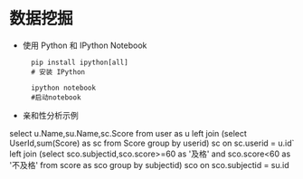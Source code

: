 # 数据挖掘
- 使用 Python 和 IPython Notebook 

        pip install ipython[all] 
        # 安装 IPython 
        
        ipython notebook
        #启动notebook
- 亲和性分析示例
        
        
 select u.Name,su.Name,sc.Score from user as u left join (select  UserId,sum(Score) as sc from  Score 
 group by userid) sc on sc.userid = u.id`  
 left join (select sco.subjectid,sco.score>=60 as '及格' and sco.score<60 as '不及格' from score as sco  group by subjectid) sco on sco.subjectid = su.id
 
 
